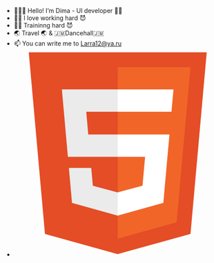 - 👨🏽‍💻 Hello! I’m Dima - UI developer 🧞‍♂️
- 💪🏾 I love working hard 😈
- 💪🏾 Traininng hard 😈
- 🌏 Travel 🌏 & 🇯🇲Dancehall🇯🇲
- 📫 You can write me to Larra12@ya.ru
- <svg xmlns="http://www.w3.org/2000/svg" viewBox="0 0 128 128"><path fill="#E44D26" d="M19.037 113.876L9.032 1.661h109.936l-10.016 112.198-45.019 12.48z"/><path fill="#F16529" d="M64 116.8l36.378-10.086 8.559-95.878H64z"/><path fill="#EBEBEB" d="M64 52.455H45.788L44.53 38.361H64V24.599H29.489l.33 3.692 3.382 37.927H64zm0 35.743l-.061.017-15.327-4.14-.979-10.975H33.816l1.928 21.609 28.193 7.826.063-.017z"/><path fill="#fff" d="M63.952 52.455v13.763h16.947l-1.597 17.849-15.35 4.143v14.319l28.215-7.82.207-2.325 3.234-36.233.335-3.696h-3.708zm0-27.856v13.762h33.244l.276-3.092.628-6.978.329-3.692z"/></svg>

<!---
Apolinapolis/Apolinapolis is a ✨ special ✨ repository because its `README.md` (this file) appears on your GitHub profile.
You can click the Preview link to take a look at your changes.
--->

